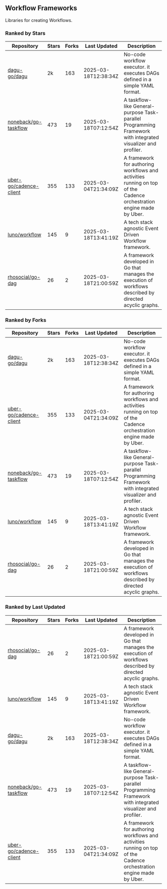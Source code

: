 ## Workflow Frameworks

Libraries for creating Workflows.

### Ranked by Stars

| Repository | Stars | Forks | Last Updated | Description | 
|------------|-------|-------|--------------|-------------|
| [dagu-go/dagu](https://github.com/dagu-go/dagu) | 2k | 163 | 2025-03-18T12:38:34Z |  No-code workflow executor. it executes DAGs defined in a simple YAML format. |
| [noneback/go-taskflow](https://github.com/noneback/go-taskflow) | 473 | 19 | 2025-03-18T07:12:54Z |  A taskflow-like General-purpose Task-parallel Programming Framework with integrated visualizer and profiler. |
| [uber-go/cadence-client](https://github.com/uber-go/cadence-client) | 355 | 133 | 2025-03-04T21:34:09Z |  A framework for authoring workflows and activities running on top of the Cadence orchestration engine made by Uber. |
| [luno/workflow](https://github.com/luno/workflow) | 145 | 9 | 2025-03-18T13:41:19Z |  A tech stack agnostic Event Driven Workflow framework. |
| [rhosocial/go-dag](https://github.com/rhosocial/go-dag) | 26 | 2 | 2025-03-18T21:00:59Z |  A framework developed in Go that manages the execution of workflows described by directed acyclic graphs. |

### Ranked by Forks

| Repository | Stars | Forks | Last Updated | Description | 
|------------|-------|-------|--------------|-------------|
| [dagu-go/dagu](https://github.com/dagu-go/dagu) | 2k | 163 | 2025-03-18T12:38:34Z |  No-code workflow executor. it executes DAGs defined in a simple YAML format. |
| [uber-go/cadence-client](https://github.com/uber-go/cadence-client) | 355 | 133 | 2025-03-04T21:34:09Z |  A framework for authoring workflows and activities running on top of the Cadence orchestration engine made by Uber. |
| [noneback/go-taskflow](https://github.com/noneback/go-taskflow) | 473 | 19 | 2025-03-18T07:12:54Z |  A taskflow-like General-purpose Task-parallel Programming Framework with integrated visualizer and profiler. |
| [luno/workflow](https://github.com/luno/workflow) | 145 | 9 | 2025-03-18T13:41:19Z |  A tech stack agnostic Event Driven Workflow framework. |
| [rhosocial/go-dag](https://github.com/rhosocial/go-dag) | 26 | 2 | 2025-03-18T21:00:59Z |  A framework developed in Go that manages the execution of workflows described by directed acyclic graphs. |

### Ranked by Last Updated

| Repository | Stars | Forks | Last Updated | Description | 
|------------|-------|-------|--------------|-------------|
| [rhosocial/go-dag](https://github.com/rhosocial/go-dag) | 26 | 2 | 2025-03-18T21:00:59Z |  A framework developed in Go that manages the execution of workflows described by directed acyclic graphs. |
| [luno/workflow](https://github.com/luno/workflow) | 145 | 9 | 2025-03-18T13:41:19Z |  A tech stack agnostic Event Driven Workflow framework. |
| [dagu-go/dagu](https://github.com/dagu-go/dagu) | 2k | 163 | 2025-03-18T12:38:34Z |  No-code workflow executor. it executes DAGs defined in a simple YAML format. |
| [noneback/go-taskflow](https://github.com/noneback/go-taskflow) | 473 | 19 | 2025-03-18T07:12:54Z |  A taskflow-like General-purpose Task-parallel Programming Framework with integrated visualizer and profiler. |
| [uber-go/cadence-client](https://github.com/uber-go/cadence-client) | 355 | 133 | 2025-03-04T21:34:09Z |  A framework for authoring workflows and activities running on top of the Cadence orchestration engine made by Uber. |

